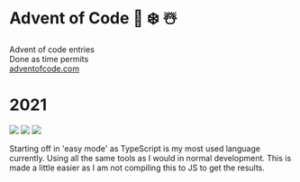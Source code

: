 # Advent of Code :christmas_tree: :snowflake: :snowman_with_snow:

Advent of code entries<br />
Done as time permits<br />
<a href="https://adventofcode.com">adventofcode.com</a>

# 2021

![](https://img.shields.io/badge/day%20📅-17-blue)
![](https://img.shields.io/badge/stars%20⭐-9-yellow)
![](https://img.shields.io/badge/days%20completed-4-red)

Starting off in 'easy mode' as TypeScript is my most used language currently.
Using all the same tools as I would in normal development.
This is made a little easier as I am not compiling this to JS to get the results.
